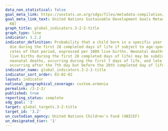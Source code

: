```yaml
---
data_non_statistical: false
goal_meta_link: https://unstats.un.org/sdgs/files/metadata-compilation/Metadata-Goal-3.pdf
goal_meta_link_text: United Nations Sustainable Development Goals Metadata (PDF 225
  KB)
graph_title: global_indicators.3-2-2-title
graph_type: line
indicator: 3.2.2
indicator_definition: Probability that a child born in a specific year or period will
  die during the first 28 completed days of life if subject to age-specific mortality
  rates of that period, expressed per 1000 live births. Neonatal deaths (deaths among
  live births during the first 28 completed days of life) may be subdivided into early
  neonatal deaths, occurring during the first 7 days of life, and late neonatal deaths,
  occurring after the 7th day but before the 28th completed day of life.
indicator_name: global_indicators.3-2-2-title
indicator_sort_order: 03-02-02
layout: indicator
national_geographical_coverage: custom.armenia
permalink: /3-2-2/
published: true
reporting_status: complete
sdg_goal: '3'
target: global_targets.3-2-title
target_id: '3.2'
un_custodian_agency: United Nations Children's Fund (UNICEF)
un_designated_tier: '1'
---
```

